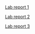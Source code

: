 [Lab report 1](https://niccoep.github.io/cse15l-lab-reports/lab-report-1-week-2.html)

[Lab report 2]()

[Lab report 3]()